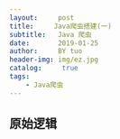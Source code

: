 ```yaml
---
layout:     post
title:     Java爬虫搭建(一)
subtitle:   Java 爬虫
date:       2019-01-25
author:     BY tuo
header-img: img/ez.jpg
catalog: 	 true
tags:
    - Java爬虫
---
```


## 原始逻辑



